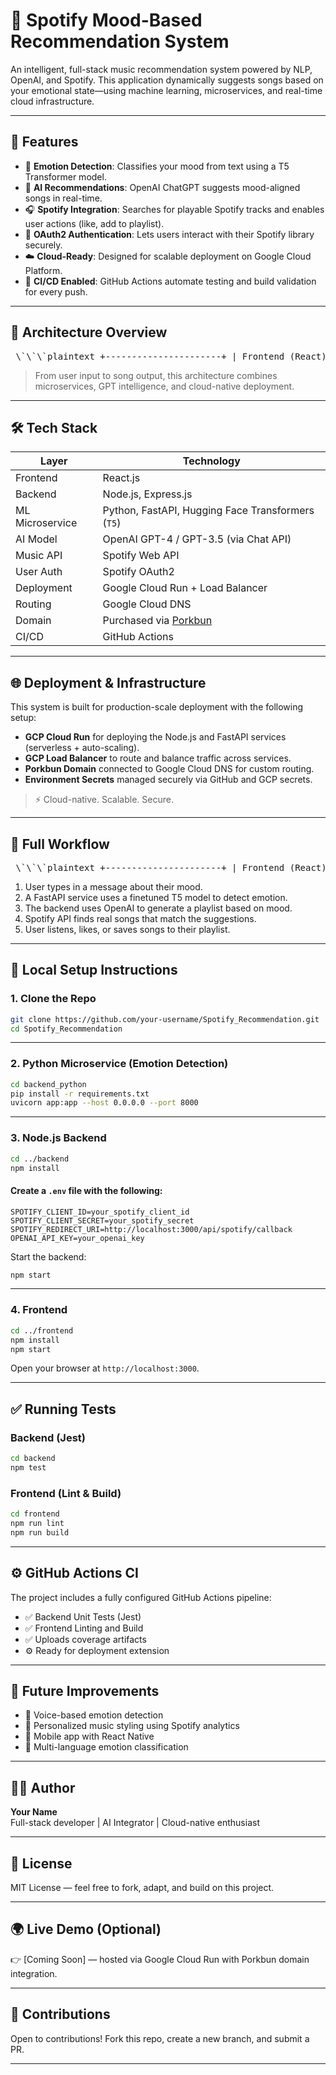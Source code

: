
# 🎵 Spotify Mood-Based Recommendation System

An intelligent, full-stack music recommendation system powered by NLP, OpenAI, and Spotify. This application dynamically suggests songs based on your emotional state—using machine learning, microservices, and real-time cloud infrastructure.

---

## 🚀 Features

- 🧠 **Emotion Detection**: Classifies your mood from text using a T5 Transformer model.
- 🤖 **AI Recommendations**: OpenAI ChatGPT suggests mood-aligned songs in real-time.
- 🎧 **Spotify Integration**: Searches for playable Spotify tracks and enables user actions (like, add to playlist).
- 🔐 **OAuth2 Authentication**: Lets users interact with their Spotify library securely.
- ☁️ **Cloud-Ready**: Designed for scalable deployment on Google Cloud Platform.
- 🧪 **CI/CD Enabled**: GitHub Actions automate testing and build validation for every push.

---

## 🧭 Architecture Overview

<pre lang="markdown"> \`\`\`plaintext +----------------------+ | Frontend (React) | +----------+-----------+ | v +-------------+-------------+ | Node.js Backend | | (Express.js) | +------+------+-------------+ | | | v v v +-------------+ +---+--+ +---+---+ | OpenAI GPT | |Spotify| |OAuth | | Recommender | | API | | Login | +-------------+ +------+ +--------+ | v +-------+--------+ | Python FastAPI | | Microservice | +-------+--------+ | v +-------+--------+ | T5 Model | | (Emotion NLP) | +----------------+ \`\`\` </pre>

> From user input to song output, this architecture combines microservices, GPT intelligence, and cloud-native deployment.

---

## 🛠️ Tech Stack

| Layer             | Technology                                                                 |
|------------------|-----------------------------------------------------------------------------|
| Frontend          | React.js                                                                   |
| Backend           | Node.js, Express.js                                                        |
| ML Microservice   | Python, FastAPI, Hugging Face Transformers (`T5`)                          |
| AI Model          | OpenAI GPT-4 / GPT-3.5 (via Chat API)                                      |
| Music API         | Spotify Web API                                                            |
| User Auth         | Spotify OAuth2                                                             |
| Deployment        | Google Cloud Run + Load Balancer                                           |
| Routing           | Google Cloud DNS                                                           |
| Domain            | Purchased via [Porkbun](https://porkbun.com)                               |
| CI/CD             | GitHub Actions                                                             |

---

## 🌐 Deployment & Infrastructure

This system is built for production-scale deployment with the following setup:

- **GCP Cloud Run** for deploying the Node.js and FastAPI services (serverless + auto-scaling).
- **GCP Load Balancer** to route and balance traffic across services.
- **Porkbun Domain** connected to Google Cloud DNS for custom routing.
- **Environment Secrets** managed securely via GitHub and GCP secrets.

> ⚡ Cloud-native. Scalable. Secure.

---

## 🔁 Full Workflow

<pre lang="markdown"> \`\`\`plaintext +----------------------+ | Frontend (React) | +----------+-----------+ | v +-------------+-------------+ | Node.js Backend | | (Express.js) | +------+------+-------------+ | | | v v v +-------------+ +---+--+ +---+---+ | OpenAI GPT | |Spotify| |OAuth | | Recommender | | API | | Login | +-------------+ +------+ +--------+ | v +-------+--------+ | Python FastAPI | | Microservice | +-------+--------+ | v +-------+--------+ | T5 Model | | (Emotion NLP) | +----------------+ \`\`\` </pre>

1. User types in a message about their mood.
2. A FastAPI service uses a finetuned T5 model to detect emotion.
3. The backend uses OpenAI to generate a playlist based on mood.
4. Spotify API finds real songs that match the suggestions.
5. User listens, likes, or saves songs to their playlist.

---

## 🧪 Local Setup Instructions

### 1. Clone the Repo

```bash
git clone https://github.com/your-username/Spotify_Recommendation.git
cd Spotify_Recommendation
```

---

### 2. Python Microservice (Emotion Detection)

```bash
cd backend_python
pip install -r requirements.txt
uvicorn app:app --host 0.0.0.0 --port 8000
```

---

### 3. Node.js Backend

```bash
cd ../backend
npm install
```

#### Create a `.env` file with the following:

```env
SPOTIFY_CLIENT_ID=your_spotify_client_id
SPOTIFY_CLIENT_SECRET=your_spotify_secret
SPOTIFY_REDIRECT_URI=http://localhost:3000/api/spotify/callback
OPENAI_API_KEY=your_openai_key
```

Start the backend:

```bash
npm start
```

---

### 4. Frontend

```bash
cd ../frontend
npm install
npm start
```

Open your browser at `http://localhost:3000`.

---

## ✅ Running Tests

### Backend (Jest)

```bash
cd backend
npm test
```

### Frontend (Lint & Build)

```bash
cd frontend
npm run lint
npm run build
```

---

## ⚙️ GitHub Actions CI

The project includes a fully configured GitHub Actions pipeline:

- ✅ Backend Unit Tests (Jest)
- ✅ Frontend Linting and Build
- ✅ Uploads coverage artifacts
- ⚙️ Ready for deployment extension

---

## 🧱 Future Improvements

- 🎤 Voice-based emotion detection
- 🎨 Personalized music styling using Spotify analytics
- 📲 Mobile app with React Native
- 📡 Multi-language emotion classification

---

## 🧑‍💻 Author

**Your Name**  
Full-stack developer | AI Integrator | Cloud-native enthusiast

---

## 📄 License

MIT License — feel free to fork, adapt, and build on this project.

---

## 🌍 Live Demo (Optional)

👉 [Coming Soon] — hosted via Google Cloud Run with Porkbun domain integration.

---

## 🤝 Contributions

Open to contributions! Fork this repo, create a new branch, and submit a PR.

---
